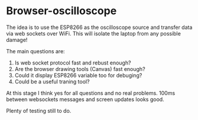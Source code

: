 # Browser-oscilloscope
The idea is to use the ESP8266 as the oscilloscope source and transfer data via web sockets over WiFi. This will isolate 
the laptop from any possible damage!

The main questions are:
1) Is web socket protocol fast and rebust enough?
2) Are the browser drawing tools (Canvas) fast enough?
3) Could it display ESP8266 variable too for debuging?
3) Could be a useful traning tool?

At this stage I think yes for all questions and no real problems. 100ms between websockets messages and screen updates looks good. 

Plenty of testing still to do.
